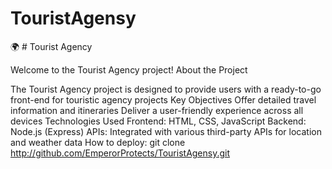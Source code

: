 # TouristAgensy
🌍 # Tourist Agency

Welcome to the Tourist Agency project! 
About the Project

The Tourist Agency project is designed to provide users with a ready-to-go front-end for touristic agency projects
Key Objectives
    Offer detailed travel information and itineraries
    Deliver a user-friendly experience across all devices
Technologies Used
    Frontend: HTML, CSS, JavaScript
    Backend: Node.js (Express)
    APIs: Integrated with various third-party APIs for location and weather data
How to deploy:
    git clone http://github.com/EmperorProtects/TouristAgensy.git

